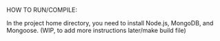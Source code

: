 HOW TO RUN/COMPILE:

In the project home directory, you need to install Node.js, MongoDB, and Mongoose. (WIP, to add more instructions later/make build file)
